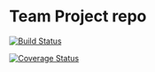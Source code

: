 # Team Project repo

[![Build Status](https://app.travis-ci.com/gcivil-nyu-org/INET-Team-3-F2022.svg?branch=master)](https://app.travis-ci.com/gcivil-nyu-org/INET-Team-3-F2022)

[![Coverage Status](https://coveralls.io/repos/github/gcivil-nyu-org/INET-Team-3-F2022/badge.svg?branch=master)](https://coveralls.io/github/gcivil-nyu-org/INET-Team-3-F2022?branch=master)
